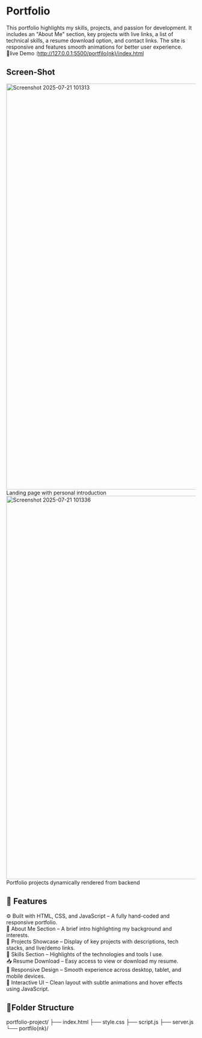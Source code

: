 # Portfolio
This portfolio highlights my skills, projects, and passion for development. It includes an "About Me" section, key projects with live links, a list of technical skills, a resume download option, and contact links. The site is responsive and features smooth animations for better user experience.<br>
🔗live Demo :http://127.0.0.1:5500/portfilo(nk)/index.html
## Screen-Shot
<img width="1920" height="1080" alt="Screenshot 2025-07-21 101313" src="https://github.com/user-attachments/assets/e840d8e3-a686-493f-99f4-583a6530da2f" /><br>
Landing page with personal introduction
<img width="1920" height="1020" alt="Screenshot 2025-07-21 101336" src="https://github.com/user-attachments/assets/31f1e1c3-0fef-4f3c-81c4-df8520f6842b" /><br>
Portfolio projects dynamically rendered from backend
## 🚀 Features
⚙️ Built with HTML, CSS, and JavaScript – A fully hand-coded and responsive portfolio.<br>
📄 About Me Section – A brief intro highlighting my background and interests.<br>
💼 Projects Showcase – Display of key projects with descriptions, tech stacks, and live/demo links.<br>
🧰 Skills Section – Highlights of the technologies and tools I use.<br>
📥 Resume Download – Easy access to view or download my resume.<br>
📱 Responsive Design – Smooth experience across desktop, tablet, and mobile devices.<br>
🎨 Interactive UI – Clean layout with subtle animations and hover effects using JavaScript.<br>
## 📂Folder Structure
portfolio-project/
├── index.html
├── style.css
├── script.js
├── server.js
└── portfilo(nk)/


